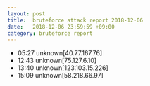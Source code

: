 ```yaml
---
layout: post
title:  bruteforce attack report 2018-12-06
date:   2018-12-06 23:59:59 +09:00
category: bruteforce report
---
```


* 05:27 unknown[40.77.167.76]
* 12:43 unknown[75.127.6.10]
* 13:40 unknown[123.103.15.226]
* 15:09 unknown[58.218.66.97]
